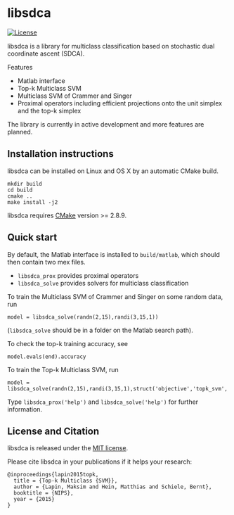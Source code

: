 # libsdca

[![License](https://img.shields.io/badge/license-MIT-blue.svg)](LICENSE)

libsdca is a library for multiclass classification based on stochastic dual coordinate ascent (SDCA).

Features

- Matlab interface
- Top-k Multiclass SVM
- Multiclass SVM of Crammer and Singer
- Proximal operators including efficient projections onto the unit simplex and the top-k simplex

The library is currently in active development and more features are planned.

## Installation instructions

libsdca can be installed on Linux and OS X by an automatic CMake build.

```
mkdir build
cd build
cmake ..
make install -j2
```

libsdca requires [CMake](https://cmake.org) version >= 2.8.9.

## Quick start

By default, the Matlab interface is installed to `build/matlab`, which should then contain two mex files.

- `libsdca_prox` provides proximal operators
- `libsdca_solve` provides solvers for multiclass classification

To train the Multiclass SVM of Crammer and Singer on some random data, run
```
model = libsdca_solve(randn(2,15),randi(3,15,1))
```
(`libsdca_solve` should be in a folder on the Matlab search path).

To check the top-k training accuracy, see
```
model.evals(end).accuracy
```

To train the Top-k Multiclass SVM, run
```
model = libsdca_solve(randn(2,15),randi(3,15,1),struct('objective','topk_svm','k',2))
```

Type `libsdca_prox('help')` and `libsdca_solve('help')` for further information.

## License and Citation

libsdca is released under the [MIT license](https://github.com/mlapin/libsdca/blob/master/LICENSE).

Please cite libsdca in your publications if it helps your research:
```
@inproceedings{lapin2015topk,
  title = {Top-k Multiclass {SVM}},
  author = {Lapin, Maksim and Hein, Matthias and Schiele, Bernt},
  booktitle = {NIPS},
  year = {2015}
}
```
